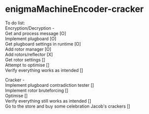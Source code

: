 # enigmaMachineEncoder-cracker
To do list:  
Encryption/Decryption -  
Get and process message [O]  
Implement plugboard [O]  
Get plugboard settings in runtime [O]  
Add rotor manager [O]  
Add rotors/reflector [X]  
Get rotor settings []  
Attempt to optimise []  
Verify everything works as intended []  
  
Cracker -  
Implement plugboard contradiction tester []  
Implement rotor bruteforcing []  
Optimise []  
Verify everything still works as intended []  
Go to the store and buy some celebration Jacob's crackers []  